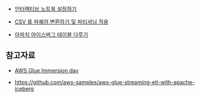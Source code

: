 * [인터랙티브 노트북 설정하기](https://github.com/gnosia93/spark-on-aws/blob/main/glue/jupyter-interactive.md)

* [CSV 를 파퀘어 변환하기 및 파티셔닝 적용](https://github.com/gnosia93/spark-on-aws/blob/main/glue/parquet-sample.ipynb)

* [아파치 아이스버그 테이블 다루기]()



## 참고자료 ##

* [AWS Glue Immersion day](https://catalog.us-east-1.prod.workshops.aws/workshops/ee59d21b-4cb8-4b3d-a629-24537cf37bb5/en-US)

* https://github.com/aws-samples/aws-glue-streaming-etl-with-apache-iceberg
